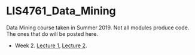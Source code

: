 # LIS4761_Data_Mining

Data Mining course taken in Summer 2019. Not all modules produce code. The ones that do will be posted here. 

* Week 2. [Lecture 1](week2_lecture_1.R), [Lecture 2](week2_lecture_2.R).
